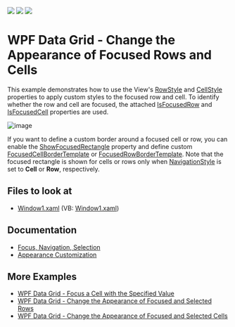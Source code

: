 <!-- default badges list -->
![](https://img.shields.io/endpoint?url=https://codecentral.devexpress.com/api/v1/VersionRange/128648824/22.2.2%2B)
[![](https://img.shields.io/badge/Open_in_DevExpress_Support_Center-FF7200?style=flat-square&logo=DevExpress&logoColor=white)](https://supportcenter.devexpress.com/ticket/details/E1627)
[![](https://img.shields.io/badge/📖_How_to_use_DevExpress_Examples-e9f6fc?style=flat-square)](https://docs.devexpress.com/GeneralInformation/403183)
<!-- default badges end -->
# WPF Data Grid - Change the Appearance of Focused Rows and Cells

This example demonstrates how to use the View's [RowStyle](http://docs.devexpress.com/WPF/DevExpress.Xpf.Grid.TableView.RowStyle) and [CellStyle](http://docs.devexpress.com/WPF/DevExpress.Xpf.Grid.DataViewBase.CellStyle) properties to apply custom styles to the focused row and cell. To identify whether the row and cell are focused, the attached [IsFocusedRow](http://docs.devexpress.com/WPF/DevExpress.Xpf.Grid.DataViewBase.IsFocusedRow) and [IsFocusedCell](http://docs.devexpress.com/WPF/DevExpress.Xpf.Grid.DataViewBase.IsFocusedCell) properties are used.

![image](https://user-images.githubusercontent.com/65009440/174086665-b5564ab8-2bd7-42b7-a9c9-277e263f5c26.png) 

If you want to define a custom border around a focused cell or row, you can enable the [ShowFocusedRectangle](http://docs.devexpress.com/WPF/DevExpress.Xpf.Grid.DataViewBase.ShowFocusedRectangle) property and define custom [FocusedCellBorderTemplate](http://docs.devexpress.com/WPF/DevExpress.Xpf.Grid.DataViewBase.FocusedCellBorderTemplate) or [FocusedRowBorderTemplate](http://docs.devexpress.com/WPF/DevExpress.Xpf.Grid.TableView.FocusedRowBorderTemplate). Note that the focused rectangle is shown for cells or rows only when [NavigationStyle](http://docs.devexpress.com/WPF/DevExpress.Xpf.Grid.DataViewBase.NavigationStyle) is set to **Cell** or **Row**, respectively.

<!-- default file list -->
## Files to look at

* [Window1.xaml](./CS/DXGrid_ChangeRowAppearance/Window1.xaml) (VB: [Window1.xaml](./VB/DXGrid_ChangeRowAppearance/Window1.xaml))

<!-- default file list end -->

## Documentation

* [Focus, Navigation, Selection](https://docs.devexpress.com/WPF/6118/controls-and-libraries/data-grid/focus-navigation-selection)
* [Appearance Customization](https://docs.devexpress.com/WPF/6152/controls-and-libraries/data-grid/appearance-customization)

## More Examples

* [WPF Data Grid - Focus a Cell with the Specified Value](https://github.com/DevExpress-Examples/how-to-focus-a-cell-with-the-specified-value-e1544)
* [WPF Data Grid - Change the Appearance of Focused and Selected Rows](https://github.com/DevExpress-Examples/how-to-change-the-appearance-of-a-focused-data-row-and-selected-rows-e2066)
* [WPF Data Grid - Change the Appearance of Focused and Selected Cells](https://github.com/DevExpress-Examples/how-to-change-selected-cells-appearance-when-gridcontrols-multi-cell-selection-is-enabled-e2568)
